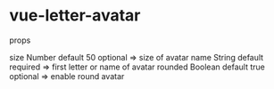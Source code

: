 # vue-letter-avatar


props

  size    Number  default  50   optional  => size of avatar
  name    String  default       required  => first letter or name of avatar
  rounded Boolean default true  optional  => enable round avatar

